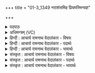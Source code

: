 +++
title = "01-3_1349 नराशंसमिह प्रियमस्मिन्यज्ञ"

+++
<details><summary>पदपाठः</summary>

नरा꣣श꣡ꣳस꣢म्। इ꣣ह꣢। प्रि꣣य꣢म्। अ꣣स्मि꣢न्। य꣣ज्ञे꣢। उ꣡प꣢꣯। ह्व꣢ये। म꣡धु꣢꣯जिह्वम्। म꣡धु꣢꣯। जि꣣ह्वम्। हविष्कृ꣡त꣢म्। ह꣣विः। कृ꣡त꣢꣯म्। १३४९।
</details>

<details><summary>अधिमन्त्रम् (VC)</summary>

- नराशंसः
- मेधातिथिः काण्वः
- गायत्री
- षड्जः
</details>

<details><summary>हिन्दी : आचार्य रामनाथ वेदालंकार - विषयः</summary>

अगले मन्त्र में परमेश्वर कह रहा है।
</details>

<details><summary>हिन्दी : आचार्य रामनाथ वेदालंकार - पदार्थः</summary>

पदार्थान्वयभाषाः -  (मधुजिह्वम्) जिसकी जिह्वा में मधु है,ऐसे अर्थात् मधुरभाषी, (हविष्कृतम्) आत्मसमर्पण करनेवाले, (इह) यहाँ (प्रियम्) मेरे प्रिय, (नराशंसम्) मनुष्यों से प्रशंसनीय जीवात्मा को (अस्मिन् यज्ञे) इस पारस्परिक मिलनरूप यज्ञ में,मैं (उपह्वये) अपने समीप बुलाता हूँ ॥३॥
</details>

<details><summary>हिन्दी : आचार्य रामनाथ वेदालंकार - भावार्थः</summary>

भावार्थभाषाः -  जीवात्मा जब आत्मसमर्पण कर देता है तब परमात्मा स्वयं ही उसे अपने समीप ले आता है ॥३॥
</details>

<details><summary>संस्कृत : आचार्य रामनाथ वेदालंकार - विषयः</summary>

अथ परमेश्वरो ब्रूते।
</details>

<details><summary>संस्कृत : आचार्य रामनाथ वेदालंकार - पदार्थः</summary>

पदार्थान्वयभाषाः -  (मधुजिह्वम्) मधुरभाषिणम्, (हविष्कृतम्) हविः आत्मसमर्पणं करोतीति तम्, (इह) अत्र (प्रियम्) मम प्रीतिपात्रम् (नराशंसम्) नरैः प्रशंसनीयं जीवात्मानम् (अस्मिन् यज्ञे) एतस्मिन् पारस्परिकसंगमयज्ञे,अहम् (उपह्वये) स्वसमीपम् आह्वयामि ॥३॥२
</details>

<details><summary>संस्कृत : आचार्य रामनाथ वेदालंकार - भावार्थः</summary>

भावार्थभाषाः -  जीवात्मनाऽऽत्मसमर्पणे कृते सति परमात्मा स्वयमेव तं स्वान्तिके समानयति ॥३॥
</details>
